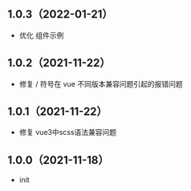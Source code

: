 ## 1.0.3（2022-01-21）

- 优化 组件示例

## 1.0.2（2021-11-22）

- 修复 / 符号在 vue 不同版本兼容问题引起的报错问题

## 1.0.1（2021-11-22）

- 修复 vue3中scss语法兼容问题

## 1.0.0（2021-11-18）

- init
